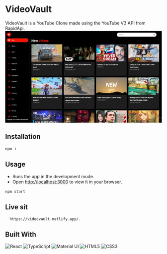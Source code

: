 # VideoVault

VideoVault is a YouTube Clone made using the YouTube V3 API from RapidApi.
![React](./assets/home.JPG)
## Installation

```bash
npm i
```

## Usage

- Runs the app in the development mode.
- Open [http://localhost:3000](http://localhost:3000) to view it in your browser.

```bash
npm start
```

## Live sit
```
  https://videovault.netlify.app/.
```

## Built With

![React](https://img.shields.io/badge/react-%2320232a.svg?style=for-the-badge&logo=react&logoColor=%2361DAFB)
![TypeScript](https://img.shields.io/badge/typescript-%23007ACC.svg?style=for-the-badge&logo=typescript&logoColor=white)
![Material UI](https://img.shields.io/badge/Material%20UI-e5e5e5?style=for-the-badge&logo=mui&logoColor=blue)
![HTML5](https://img.shields.io/badge/html5-%23E34F26.svg?style=for-the-badge&logo=html5&logoColor=white)
![CSS3](https://img.shields.io/badge/css3-%231572B6.svg?style=for-the-badge&logo=css3&logoColor=white)
